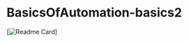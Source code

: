 # BasicsOfAutomation-basics2
[![Readme Card](https://github-readme-stats.vercel.app/api/pin/?username=TatianaRudikova&repo=BasicsOfAutomation-basics2)]
